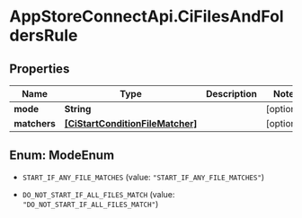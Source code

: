 # AppStoreConnectApi.CiFilesAndFoldersRule

## Properties

Name | Type | Description | Notes
------------ | ------------- | ------------- | -------------
**mode** | **String** |  | [optional] 
**matchers** | [**[CiStartConditionFileMatcher]**](CiStartConditionFileMatcher.md) |  | [optional] 



## Enum: ModeEnum


* `START_IF_ANY_FILE_MATCHES` (value: `"START_IF_ANY_FILE_MATCHES"`)

* `DO_NOT_START_IF_ALL_FILES_MATCH` (value: `"DO_NOT_START_IF_ALL_FILES_MATCH"`)




